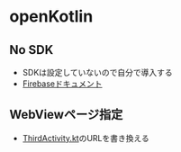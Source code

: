 # openKotlin

## No SDK
- SDKは設定していないので自分で導入する
 - [Firebaseドキュメント](https://firebase.google.com/docs/analytics/get-started?platform=android&hl=ja)

## WebViewページ指定
- [ThirdActivity.kt](https://github.com/r-ngsw/openKotlin/blob/c5b224645c14b1a8dd8b4ff783ab586e6e42f21a/app/src/main/java/com/example/noSDK/ThirdActivity.kt)のURLを書き換える
